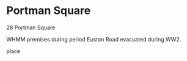 # Portman Square

28 Portman Square

WHMM premises during period Euston Road evacuated during WW2.

place

